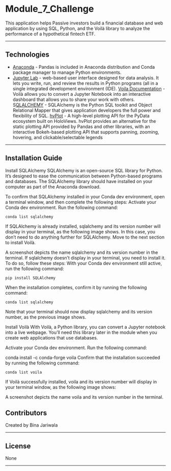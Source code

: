 # Module_7_Challenge
This application helps Passive investors build a financial database and web application by using SQL, Python, and the Voilà library to analyze the performance of a hypothetical fintech ETF.

---
## Technologies

- [Anaconda](https://www.anaconda.com/products/individual) - Pandas is included in Anaconda distribution and Conda package manager to manage Python environments.
- [Jupyter Lab](https://jupyter.org/) - web-based user interface designed for data analysis. It lets you write, run, and review the results in Python programs (all in a single integrated development environment (IDE).
[Voila Documentation](https://voila.readthedocs.io/en/stable/index.html) - Voilà allows you to convert a Jupyter Notebook into an interactive dashboard that allows you to share your work with others.
S[QLALCHEMY](https://www.sqlalchemy.org) - SQLAlchemy is the Python SQL toolkit and Object Relational Mapper that gives application developers the full power and flexibility of SQL.
[hvPlot](https://hvplot.holoviz.org) - A high-level plotting API for the PyData ecosystem built on HoloViews. hvPlot provides an alternative for the static plotting API provided by Pandas and other libraries, with an interactive Bokeh-based plotting API that supports panning, zooming, hovering, and clickable/selectable legends

---
## Installation Guide

Install SQLAlchemy
SQLAlchemy is an open-source SQL library for Python. It’s designed to ease the communication between Python-based programs and databases. The SQLAlchemy library should have installed on your computer as part of the Anaconda download.

To confirm that SQLAlchemy installed in your Conda dev environment, open a terminal window, and then complete the following steps:
Activate your Conda dev environment.
Run the following command:
```
conda list sqlalchemy
```
If SQLAlchemy is already installed, sqlalchemy and its version number will display in your terminal, as the following image shows. In this case, you don’t need to do anything further for SQLAlchemy. Move to the next section to install Voilà.

A screenshot depicts the name sqlalchemy and its version number in the terminal.
If sqlalchemy doesn’t display in your terminal, you need to install it. To do so, follow these steps:
With your Conda dev environment still active, run the following command:
```
pip install SQLAlchemy
```
When the installation completes, confirm it by running the following command:
```
conda list sqlalchemy
```
Note that your terminal should now display sqlalchemy and its version number, as the previous image shows.

Install Voilà
With Voilà, a Python library, you can convert a Jupyter notebook into a live webpage. You’ll need this library later in the module when you create web applications that use databases.

Activate your Conda dev environment.
Run the following command:

conda install -c conda-forge voila
Confirm that the installation succeeded by running the following command:
```
conda list voila
```
If Voilà successfully installed, voila and its version number will display in your terminal window, as the following image shows:

A screenshot depicts the name voila and its version number in the terminal.


## Contributors

Created by Bina Jariwala

---

## License

None

---



